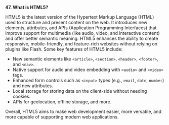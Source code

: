 **47. What is HTML5?**

HTML5 is the latest version of the Hypertext Markup Language (HTML) used to structure and present content on the web. It introduces new elements, attributes, and APIs (Application Programming Interfaces) that improve support for multimedia (like audio, video, and interactive content) and offer better semantic meaning. HTML5 enhances the ability to create responsive, mobile-friendly, and feature-rich websites without relying on plugins like Flash. Some key features of HTML5 include:

- New semantic elements like `<article>`, `<section>`, `<header>`, `<footer>`, and `<nav>`.
- Native support for audio and video embedding with `<audio>` and `<video>` tags.
- Enhanced form controls such as `<input>` types (e.g., `email`, `date`, `number`) and new attributes.
- Local storage for storing data on the client-side without needing cookies.
- APIs for geolocation, offline storage, and more.

Overall, HTML5 aims to make web development easier, more versatile, and more capable of supporting modern web applications.
